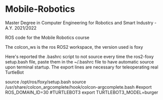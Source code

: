 # Mobile-Robotics

Master Degree in Computer Engineering for Robotics and Smart Industry - A.Y. 2021/2022

ROS code for the Mobile Robotics course

The colcon_ws is the ros ROS2 workspace, the version used is foxy

Here's reported the .bashrc script to not source every time the ros2-foxy setup.bash file, paste them in the ~/.bashrc file to have automatic source upon terminal startup. The export lines are necessary for teleoperating real TurtleBot

source /opt/ros/foxy/setup.bash
source /usr/share/colcon_argcomplete/hook/colcon-argcomplete.bash
#export ROS_DOMAIN_ID=30 #TURTLEBOT3
export TURTLEBOT3_MODEL=burger

